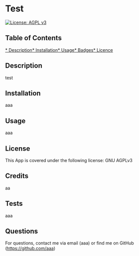  # Test
  [![License: AGPL v3](https://img.shields.io/badge/License-AGPL_v3-blue.svg)](https://www.gnu.org/licenses/agpl-3.0)
  
  ## Table of Contents
  [* Description](#Description)[* Installation](#Installation)[* Usage](#Usage)[* Badges](#Badges)[* Licence](#Licence)

  ## Description
  test

  ## Installation
  aaa

  ## Usage
  aaa
  
  ## License
  This App is covered under the following license: GNU AGPLv3

  ## Credits
  aa
  
  ## Tests
  aaa

  ## Questions
  For questions, contact me via email (aaa) or find me on GitHub (https://github.com/aaa)
